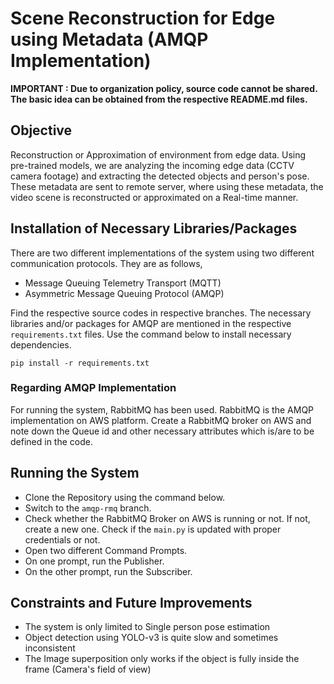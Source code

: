 # Scene Reconstruction for Edge using Metadata (AMQP Implementation)

**IMPORTANT : Due to organization policy, source code cannot be shared. The basic idea can be obtained from the respective README.md files.**

## Objective
Reconstruction or Approximation of environment from edge data. Using pre-trained models, we are analyzing the incoming edge data (CCTV camera footage) and extracting the detected objects and person's pose. These metadata are sent to remote server, where using these metadata, the video scene is reconstructed or approximated on a Real-time manner.

## Installation of Necessary Libraries/Packages

There are two different implementations of the system using two different communication protocols. They are as follows,
- Message Queuing Telemetry Transport (MQTT)
- Asymmetric Message Queuing Protocol (AMQP)

Find the respective source codes in respective branches. The necessary libraries and/or packages for AMQP are mentioned in the respective `requirements.txt` files. Use the command below to install necessary dependencies.

```
pip install -r requirements.txt
```

### Regarding AMQP Implementation

For running the system, RabbitMQ has been used. RabbitMQ is the AMQP implementation on AWS platform. Create a RabbitMQ broker on AWS and note down the Queue id and other necessary attributes which is/are to be defined in the code.

## Running the System

- Clone the Repository using the command below.
- Switch to the `amqp-rmq` branch.
- Check whether the RabbitMQ Broker on AWS is running or not. If not, create a new one. Check if the `main.py` is updated with proper credentials or not. 
- Open two different Command Prompts.
- On one prompt, run the Publisher.
- On the other prompt, run the Subscriber.

## Constraints and Future Improvements

- The system is only limited to Single person pose estimation
- Object detection using YOLO-v3 is quite slow and sometimes inconsistent
- The Image superposition only works if the object is fully inside the frame (Camera's field of view)